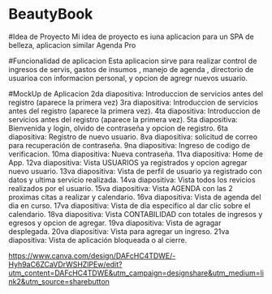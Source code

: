 # BeautyBook

#Idea de  Proyecto
Mi idea de proyecto  es iuna aplicacion para un SPA  de belleza, aplicacion similar Agenda Pro

#Funcionalidad de aplicacion
Esta aplicacion sirve para realizar control de ingresos de servis, gastos de insumos ,  manejo de agenda , directorio de usuarioa  con informacion personal, y opcion de agregr nuevos usuario.

#MockUp de  Aplicacion
2da diapositiva: Introduccion de servicios antes del registro (aparece la primera vez)
3ra diapositiva: Introduccion de servicios antes del registro (aparece la primera vez).
4ta diapositiva: Introduccion de servicios antes del registro (aparece la primera vez).
5ta diapositiva: Bienvenida y login, olvido de contraseña y opcion de registro.
6ta diapositiva: Registro de nuevo usuario.
8va diapositiva: solicitud de correo para recuperación de contraseña.
9na diapositiva: Ingreso de codigo de verificacion.
10ma diapositiva: Nueva contraseña.
11va diapositiva: Home de App.
12va diapositiva: Vista USUARIOS ya registrados y opcion agregar nuevo usuario.
13va diapositiva: Vista de perfil de usuario ya registrado con datos y ultima servicio realizada.
14va diapositiva: Vista todos los revicios realizados por el usuario.
15va diapositiva: Vista AGENDA con las 2 proximas citas a realizar y calendario.
16va diapositiva: Vista de agenda del dia en curso.
17va diapositiva: Vista de dia especifico al dar clic sobre el calendario.
18va diapositiva: Vista CONTABILIDAD con totales de ingresos y egresos y opcion de agregar.
19va diapositiva: Vista de agragar desplegada.
20va diapositiva: Vista para agregar un ingreso.
21va diapositiva: Vista de aplicación bloqueada o al cierre.

https://www.canva.com/design/DAFcHC4TDWE/-Hyh9aC6ZCaVDrWSHZlPEw/edit?utm_content=DAFcHC4TDWE&utm_campaign=designshare&utm_medium=link2&utm_source=sharebutton
